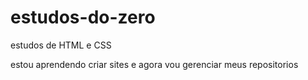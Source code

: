 # estudos-do-zero
 estudos de HTML e CSS

estou aprendendo criar sites e agora vou gerenciar meus repositorios